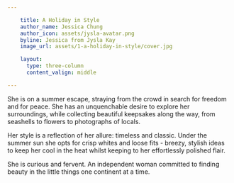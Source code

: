 ```yaml
---

    title: A Holiday in Style
    author_name: Jessica Chung
    author_icon: assets/jysla-avatar.png
    byline: Jessica from Jysla Kay
    image_url: assets/1-a-holiday-in-style/cover.jpg

    layout:
      type: three-column
      content_valign: middle 

---
```


She is on a summer escape, straying from the crowd in search for freedom and for peace. She has an unquenchable desire to explore her surroundings, while collecting beautiful keepsakes along the way, from seashells to flowers to photographs of locals.

Her style is a reflection of her allure: timeless and classic. Under the summer sun she opts for crisp whites and loose fits - breezy, stylish ideas to keep her cool in the heat whilst keeping to her effortlessly polished flair. 

She is curious and fervent. An independent woman committed to finding beauty in the little things one continent at a time.
